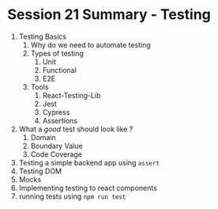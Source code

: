 # Session 21 Summary - Testing

1. Testing Basics
   1. Why do we need to automate testing
   2. Types of testing
      1. Unit
      2. Functional
      3. E2E
   3. Tools
      1. React-Testing-Lib
      2. Jest
      3. Cypress
      4. Assertions
2. What a _good_ test should look like ?
   1. Domain
   2. Boundary Value
   3. Code Coverage
3. Testing a simple backend app using `assert`
4. Testing DOM
5. Mocks
6. Implementing testing to react components
7. running tests using `npm run test`
